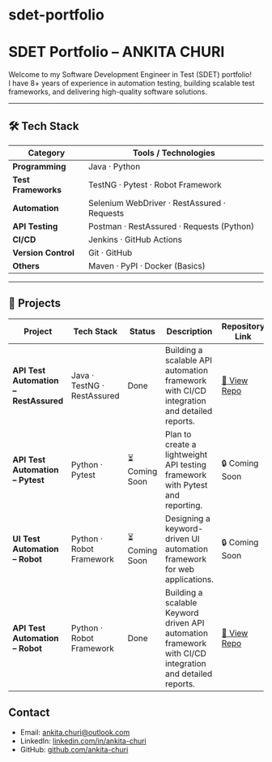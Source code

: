 # sdet-portfolio

# SDET Portfolio – ANKITA CHURI

Welcome to my Software Development Engineer in Test (SDET) portfolio!  
I have 8+ years of experience in automation testing, building scalable test frameworks, and delivering high-quality software solutions.

---
## 🛠️ Tech Stack

| Category           | Tools / Technologies                           |
|--------------------|-----------------------------------------------|
| **Programming**    | Java · Python                                 |
| **Test Frameworks**| TestNG · Pytest · Robot Framework             |
| **Automation**     | Selenium WebDriver · RestAssured · Requests   |
| **API Testing**    | Postman · RestAssured · Requests (Python)     |
| **CI/CD**          | Jenkins · GitHub Actions                      |
| **Version Control**| Git · GitHub                                  |
| **Others**         | Maven · PyPI · Docker (Basics)                |


---
## 📂 Projects

| Project                         | Tech Stack                     | Status           | Description                                                            | Repository Link |
|--------------------------------|--------------------------------|-----------------|------------------------------------------------------------------------|-----------------|
| **API Test Automation – RestAssured** | Java · TestNG · RestAssured     | Done   | Building a scalable API automation framework with CI/CD integration and detailed reports. | [🔗 View Repo](https://github.com/ankita-churi/restassured-api-automation-sample) |
| **API Test Automation – Pytest**      | Python · Pytest               | ⏳ Coming Soon   | Plan to create a lightweight API testing framework with Pytest and reporting. | 🔒 Coming Soon |
| **UI Test Automation – Robot**       | Python · Robot Framework      | ⏳ Coming Soon   | Designing a keyword-driven UI automation framework for web applications. | 🔒 Coming Soon |
| **API Test Automation – Robot**       | Python · Robot Framework      | Done   | Building a scalable Keyword driven API automation framework with CI/CD integration and detailed reports. | [🔗 View Repo](https://github.com/ankita-churi/api-automation-robotframework)


## Contact

- Email: ankita.churi@outlook.com  
- LinkedIn: [linkedin.com/in/ankita-churi](https://www.linkedin.com/in/ankita-churi)  
- GitHub: [github.com/ankita-churi](https://github.com/ankita-churi)


